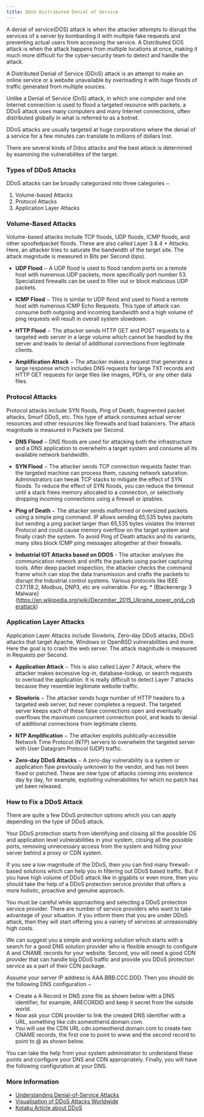 ```yaml
---
title: DDoS Distributed Denial of Service
---
```


A denial of service(DOS) attack is when the attacker attempts to disrupt the services of a server by bombarding it with multiple fake requests and preventing actual users from accessing the service. A Distributed DOS attack is when the attack happens from multiple locations at once, making it much more difficult for the cyber-security team to detect and handle the attack.

A Distributed Denial of Service (DDoS) attack is an attempt to make an online service or a website unavailable by overloading it with huge floods of traffic generated from multiple sources.

Unlike a Denial of Service (DoS) attack, in which one computer and one Internet connection is used to flood a targeted resource with packets, a DDoS attack uses many computers and many Internet connections, often distributed globally in what is referred to as a botnet.

DDoS attacks are usually targeted at huge corporations where the denial of a service for a few minutes can translate to millions of dollars lost.

There are several kinds of Ddos attacks and the best attack is determined by examining the vulnerabilites of the target.

### Types of DDoS Attacks
DDoS attacks can be broadly categorized into three categories −

1. Volume-based Attacks
2. Protocol Attacks
3. Application Layer Attacks

### Volume-Based Attacks
Volume-based attacks include TCP floods, UDP floods, ICMP floods, and other spoofedpacket floods. These are also called Layer 3 & 4 * Attacks. Here, an attacker tries to saturate the bandwidth of the target site. The attack magnitude is measured in Bits per Second (bps).

* **UDP Flood** − A UDP flood is used to flood random ports on a remote host with numerous UDP packets, more specifically port number 53. Specialized firewalls can be used to filter out or block malicious UDP packets.

* **ICMP Flood** − This is similar to UDP flood and used to flood a remote host with numerous ICMP Echo Requests. This type of attack can consume both outgoing and incoming bandwidth and a high volume of ping requests will result in overall system slowdown.

* **HTTP Flood** − The attacker sends HTTP GET and POST requests to a targeted web server in a large volume which cannot be handled by the server and leads to denial of additional connections from legitimate clients.

* **Amplification Attack** − The attacker makes a request that generates a large response which includes DNS requests for large TXT records and HTTP GET requests for large files like images, PDFs, or any other data files.

### Protocol Attacks
Protocol attacks include SYN floods, Ping of Death, fragmented packet attacks, Smurf DDoS, etc. This type of attack consumes actual server resources and other resources like firewalls and load balancers. The attack magnitude is measured in Packets per Second.

* **DNS Flood** − DNS floods are used for attacking both the infrastructure and a DNS application to overwhelm a target system and consume all its available network bandwidth.

* **SYN Flood** − The attacker sends TCP connection requests faster than the targeted machine can process them, causing network saturation. Administrators can tweak TCP stacks to mitigate the effect of SYN floods. To reduce the effect of SYN floods, you can reduce the timeout until a stack frees memory allocated to a connection, or selectively dropping incoming connections using a firewall or iptables.

* **Ping of Death** − The attacker sends malformed or oversized packets using a simple ping command. IP allows sending 65,535 bytes packets but sending a ping packet larger than 65,535 bytes violates the Internet Protocol and could cause memory overflow on the target system and finally crash the system. To avoid Ping of Death attacks and its variants, many sites block ICMP ping messages altogether at their firewalls.

* **Industrial IOT Attacks based on DDOS** - The attacker analyses the communication network and sniffs the packets using packet capturing tools. After deep packet inspection, the attacker checks the command frame which can stop the data transmission and crafts the packets to disrupt the Industrial control systems. Various protocols like IEEE C37.118.2, Modbus, DNP3, etc are vulnerable.
For eg. * [Blackenergy 3 Malware] (https://en.wikipedia.org/wiki/December_2015_Ukraine_power_grid_cyberattack)



### Application Layer Attacks
Application Layer Attacks include Slowloris, Zero-day DDoS attacks, DDoS attacks that target Apache, Windows or OpenBSD vulnerabilities and more. Here the goal is to crash the web server. The attack magnitude is measured in Requests per Second.

* **Application Attack** − This is also called Layer 7 Attack, where the attacker makes excessive log-in, database-lookup, or search requests to overload the application. It is really difficult to detect Layer 7 attacks because they resemble legitimate website traffic.

* **Slowloris** − The attacker sends huge number of HTTP headers to a targeted web server, but never completes a request. The targeted server keeps each of these false connections open and eventually overflows the maximum concurrent connection pool, and leads to denial of additional connections from legitimate clients.

* **NTP Amplification** − The attacker exploits publically-accessible Network Time Protocol (NTP) servers to overwhelm the targeted server with User Datagram Protocol (UDP) traffic.

* **Zero-day DDoS Attacks** − A zero-day vulnerability is a system or application flaw previously unknown to the vendor, and has not been fixed or patched. These are new type of attacks coming into existence day by day, for example, exploiting vulnerabilities for which no patch has yet been released.

### How to Fix a DDoS Attack
There are quite a few DDoS protection options which you can apply depending on the type of DDoS attack.

Your DDoS protection starts from identifying and closing all the possible OS and application level vulnerabilities in your system, closing all the possible ports, removing unnecessary access from the system and hiding your server behind a proxy or CDN system.

If you see a low magnitude of the DDoS, then you can find many firewall-based solutions which can help you in filtering out DDoS based traffic. But if you have high volume of DDoS attack like in gigabits or even more, then you should take the help of a DDoS protection service provider that offers a more holistic, proactive and genuine approach.

You must be careful while approaching and selecting a DDoS protection service provider. There are number of service providers who want to take advantage of your situation. If you inform them that you are under DDoS attack, then they will start offering you a variety of services at unreasonably high costs.

We can suggest you a simple and working solution which starts with a search for a good DNS solution provider who is flexible enough to configure A and CNAME records for your website. Second, you will need a good CDN provider that can handle big DDoS traffic and provide you DDoS protection service as a part of their CDN package.

Assume your server IP address is AAA.BBB.CCC.DDD. Then you should do the following DNS configuration −

* Create a A Record in DNS zone file as shown below with a DNS identifier, for example, ARECORDID and keep it secret from the outside world.
* Now ask your CDN provider to link the created DNS identifier with a URL, something like cdn.someotherid.domain.com.
* You will use the CDN URL cdn.someotherid.domain.com to create two CNAME records, the first one to point to www and the second record to point to @ as shown below.

You can take the help from your system administrator to understand these points and configure your DNS and CDN appropriately. Finally, you will have the following configuration at your DNS.

### More Information

* [Understanding Denial-of-Service Attacks](https://www.us-cert.gov/ncas/tips/ST04-015)
* [Visualisation of DDoS Attacks Worldwide](http://www.digitalattackmap.com/#anim=1&color=0&country=ALL&list=0&time=17462&view=map "Visualisation of DDoS Attacks Worldwide")
* [Kotaku Article about DDoS](https://kotaku.com/how-ddos-attacks-work-and-why-theyre-so-hard-to-stop-1676445620)
